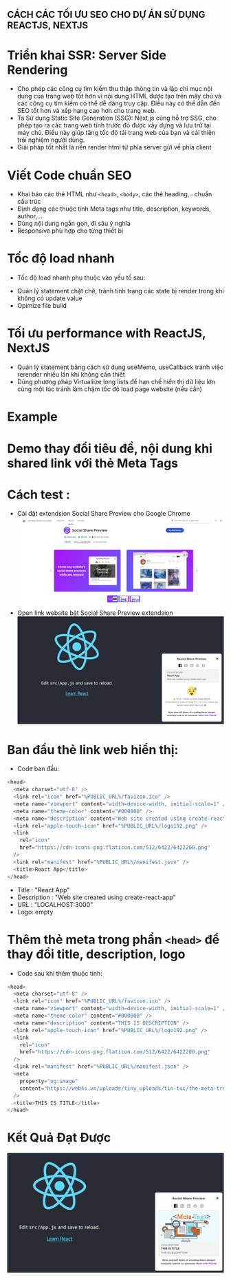 ## CÁCH CÁC TỐI ƯU SEO CHO DỰ ÁN SỬ DỤNG REACTJS, NEXTJS

# Triển khai SSR: Server Side Rendering

- Cho phép các công cụ tìm kiếm thu thập thông tin và lập chỉ mục nội dung của trang web tốt hơn vì nội dung HTML được tạo trên máy chủ và các công cụ tìm kiếm có thể dễ dàng truy cập. Điều này có thể dẫn đến SEO tốt hơn và xếp hạng cao hơn cho trang web.
- Ta Sử dụng Static Site Generation (SSG): Next.js cũng hỗ trợ SSG, cho phép tạo ra các trang web tĩnh trước đó được xây dựng và lưu trữ tại máy chủ. Điều này giúp tăng tốc độ tải trang web của bạn và cải thiện trải nghiệm người dùng.
- Giải pháp tốt nhất là nên render html từ phía server gửi về phía client

# Viết Code chuẩn SEO

- Khai báo các thẻ HTML như `<head>`, `<body>`, các thẻ heading,.. chuẩn cấu trúc
- Định dạng các thuộc tính Meta tags như title, description, keywords, author,...
- Dùng nội dung ngắn gọn, đi sâu ý nghĩa
- Responsive phù hợp cho từng thiết bị

# Tốc độ load nhanh

- Tốc độ load nhanh phụ thuộc vào yếu tố sau:

* Quản lý statement chặt chẽ, tránh tình trạng các state bị render trong khi không có update value
* Opimize file build

# Tối ưu performance with ReactJS, NextJS

- Quản lý statement bằng cách sử dụng useMemo, useCallback tránh việc rerender nhiều lần khi không cần thiết
- Dùng phương pháp Virtualiize long lists để hạn chế hiển thị dữ liệu lớn cùng một lúc tránh làm chậm tốc độ load page website (nếu cần)

# Example

# Demo thay đổi tiêu đề, nội dung khi shared link với thẻ Meta Tags

# Cách test :

- Cài đặt extendsion Social Share Preview cho Google Chrome
  ![![alt text](image.png)](public/image.png)
- Open link website bật Social Share Preview extendsion
  ![![alt text](image-1.png)](public/image-1.png)

# Ban đầu thẻ link web hiển thị:

- Code ban đầu:

```js
<head>
  <meta charset="utf-8" />
  <link rel="icon" href="%PUBLIC_URL%/favicon.ico" />
  <meta name="viewport" content="width=device-width, initial-scale=1" />
  <meta name="theme-color" content="#000000" />
  <meta name="description" content="Web site created using create-react-app" />
  <link rel="apple-touch-icon" href="%PUBLIC_URL%/logo192.png" />
  <link
    rel="icon"
    href="https://cdn-icons-png.flaticon.com/512/6422/6422200.png"
  />
  <link rel="manifest" href="%PUBLIC_URL%/manifest.json" />
  <title>React App</title>
</head>
```

- Title : "React App"
- Description : "Web site created using create-react-app"
- URL : "LOCALHOST:3000"
- Logo: empty

# Thêm thẻ meta trong phần `<head>` để thay đổi title, description, logo

- Code sau khi thêm thuộc tính:

```js
<head>
  <meta charset="utf-8" />
  <link rel="icon" href="%PUBLIC_URL%/favicon.ico" />
  <meta name="viewport" content="width=device-width, initial-scale=1" />
  <meta name="theme-color" content="#000000" />
  <meta name="description" content="THIS IS DESCRIPTION" />
  <link rel="apple-touch-icon" href="%PUBLIC_URL%/logo192.png" />
  <link
    rel="icon"
    href="https://cdn-icons-png.flaticon.com/512/6422/6422200.png"
  />
  <link rel="manifest" href="%PUBLIC_URL%/manifest.json" />
  <meta
    property="og:image"
    content="https://web4s.vn/uploads/tiny_uploads/tin-tuc/the-meta-trong-html/meta-tag.jpg"
  />
  <title>THIS IS TITLE</title>
</head>
```

# Kết Quả Đạt Được

![![alt text](image-2.png)](public/image-2.png)
